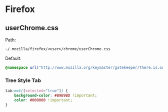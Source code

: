 # Firefox

## userChrome.css

Path:

```text
~/.mozilla/firefox/<user>/chrome/userChrome.css
```

Default:

```css
@namespace url("http://www.mozilla.org/keymaster/gatekeeper/there.is.only.xul"); /* set default namespace to XUL */
```

### Tree Style Tab

```css
tab:not([selected="true"]) {
    background-color: #B9B9BD !important;
    color: #000000 !important;
}
```